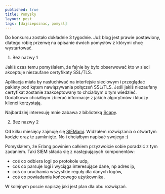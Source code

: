 ```yaml
---
published: true
title: Pomysły
layout: post
tags: [dajsiepoznac, pomysl]
---
```

Do konkursu zostało dokładnie 3 tygodnie. Już blog jest prawie postawiony, dlatego robię przerwę na opisanie dwóch pomysłów z którymi chcę wystartować.

1. Bez nazwy 1

Jakiś czas temu pomyślałem, że fajnie by było obserwować kto w sieci akceptuje niezaufane certyfikaty SSL/TLS. 

Aplikacja miała by nasłuchiwać na interfejsie sieciowym i przeglądać pakiety pod kątem nawiązywania połączeń SSL/TLS. Jeśli jakiś niezaufany certyfikat zostanie zaakceptowany to chciałbym o tym wiedzieć. Dodatkowo chciałbym zbierać informacje z jakich algorytmów i kluczy klienci korzystają.

Najbardziej interesuję mnie zabawa z biblioteką [Scapy](http://www.secdev.org/projects/scapy/).

2. Bez nazwy 2

Od kilku miesięcy zajmuję się [SIEMami](https://en.wikipedia.org/wiki/Security_information_and_event_management). Widzałem rozwiązania o otwartym kodzie oraz te zamknięte. No i chciałbym napisać swojego :)

Pomyślałem, że Erlang powinien całkiem przyzwoicie sobie poradzić z tym zadaniem. 
Taki SIEM składa się z następujących komponentów:
- coś co odbiera logi po protokole udp,
- coś co parsuje logi i wyciąga interesujące dane, np adres ip,
- coś co uruchamia wszystkie reguły dla danych logów,
- coś co powiadamia końcowego użytkownika.

W kolejnym poscie napiszę jaki jest plan dla obu rozwiązań.